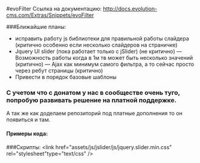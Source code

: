 #evoFilter
Ссылка на документацию: http://docs.evolution-cms.com/Extras/Snippets/evoFilter

###Ближайшие планы: 
- исправить работу js библиотеки для правильной работы слайдера  (критично особенно если несколько слайдеров на страничке)
- Jquery UI slider (пока работает только с jSlider) (не критично)
— Возможность работы когда в 1м тв может быть несколько значений (критично)
— Ajax как минимум самого фильтра, а то сейчас просто через ребут страницы (критично)
- Привести в порядок базовые шаблоны

### C учетом что с донатом у нас в сообществе очень туго, попробую развивать решение на платной поддержке.  
А так же как доделаем репозиторий под платные дополнения то он появиться и там. 

#### Примеры кода: 
###Cкрипты:
	<script src="assets/js/bforms_v2.js"></script> 
	<script src="assets/js/jslider/js/jquery.slider.min.js"></script> 
	<link   href="assets/js/jslider/js/jquery.slider.min.css" rel="stylesheet"type="text/css" />

